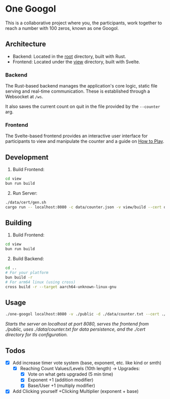 # One Googol

This is a collaborative project where you, the participants, work together to reach a number with 100 zeros, known as one Googol.

## Architecture

- Backend: Located in the [root](/) directory, built with Rust.
- Frontend: Located under the [view](view/) directory, built with Svelte.

### Backend

The Rust-based backend manages the application's core logic, static file serving and real-time communication. These is established through a Websocket at `/ws`.

It also saves the current count on quit in the file provided by the `--counter` arg.

### Frontend

The Svelte-based frontend provides an interactive user interface for participants to view and manipulate the counter and a guide on [How to Play](https://one-googol.nwrenger.dev/faq).

## Development

1. Build Frontend:
```sh
cd view
bun run build
```

2. Run Server:
```sh
./data/cert/gen.sh
cargo run -- localhost:8080 -c data/counter.json -v view/build --cert data/cert/cert.pem --key data/cert/key.pem
```

## Building

1. Build Frontend:
```sh
cd view
bun run build
```

2. Build Backend:
```sh
cd ..
# For your platform
bun build -r
# For arm64 linux (using cross)
cross build -r --target aarch64-unknown-linux-gnu
```

## Usage

```sh
./one-googol localhost:8080 -v ./public -d ./data/counter.txt --cert ./cert/cert.pem --key ./cert/key.pem
```
_Starts the server on localhost at port 8080, serves the frontend from ./public, uses ./data/counter.txt for data persistence, and the ./cert directory for tls configuration._

## Todos

- [x] Add increase timer vote system (base, exponent, etc. like kind or smth)
  - [x] Reaching Count Values/Levels (10th length) -> Upgrades:
    - [x] Vote on what gets upgraded (5 min time)
    - [x] Exponent +1 (addition modifier)
    - [x] Base/User +1 (multiply modifier)
- [x] Add Clicking yourself +Clicking Multiplier (exponent + base)
